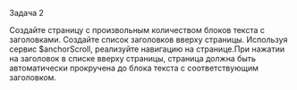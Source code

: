 Задача 2

Создайте страницу с произвольным количеством блоков текста с заголовками. Создайте список заголовков вверху страницы. Используя сервис $anchorScroll, реализуйте навигацию на странице.При нажатии на заголовок в списке вверху страницы, страница должна быть автоматически прокручена до блока текста с соответствующим заголовком.